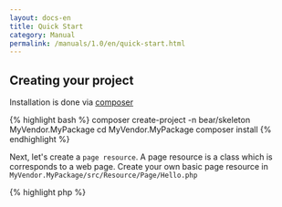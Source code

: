 ```yaml
---
layout: docs-en
title: Quick Start
category: Manual
permalink: /manuals/1.0/en/quick-start.html
---
```


## Creating your project

Installation is done via [composer](http://getcomposer.org)

{% highlight bash %}
composer create-project -n bear/skeleton MyVendor.MyPackage
cd MyVendor.MyPackage
composer install
{% endhighlight %}

Next, let's create a `page resource`. A page resource is a class which is corresponds to a web page.
Create your own basic page resource in `MyVendor.MyPackage/src/Resource/Page/Hello.php`

{% highlight php %}
<?php

namespace MyVendor\MyPackage\Resource\Page;

use BEAR\Resource\ResourceObject;

class Hello extends ResourceObject
{
    public function onGet($name = 'BEAR.Sunday')
    {
        $this['greeting'] = 'Hello ' . $name;

        return $this;
    }
}
{% endhighlight %}

In the above example, when the page is requested using a GET method, `Hello` and `$_GET['name']` strings are joined, and assigned to a variable `greeting`.
The BEAR.Sunday application that you have created will work on a web server, but also in the console.

{% highlight bash %}
php bootstrap/web.php get /hello
php bootstrap/web.php get '/hello?name=World'

200 OK
Content-Type: application/hal+json

{
    "greeting": "Hello World",
    "_links": {
        "self": {
            "href": "/hello?name=World"
        }
    }
}
{% endhighlight %}

Let us fire up the php server and access our page at `http://127.0.0.1:8080/hello`.

{% highlight bash %}
php -S 127.0.0.1:8080 var/www/index.php
{% endhighlight %}
